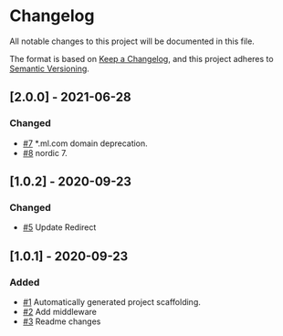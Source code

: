# Changelog
All notable changes to this project will be documented in this file.

The format is based on [Keep a Changelog](https://keepachangelog.com/en/1.0.0/),
and this project adheres to [Semantic Versioning](https://semver.org/spec/v2.0.0.html).

## [2.0.0] - 2021-06-28
### Changed
- [#7](https://github.com/mercadolibre/fury_first-party-detection/pull/7) *.ml.com domain deprecation.
- [#8](https://github.com/mercadolibre/fury_first-party-detection/pull/8) nordic 7.

## [1.0.2] - 2020-09-23
### Changed
- [#5](https://github.com/mercadolibre/fury_first-party-detection/pull/5) Update Redirect

## [1.0.1] - 2020-09-23
### Added
- [#1](https://github.com/mercadolibre/fury_first-party-detection/pull/1) Automatically generated project scaffolding.
- [#2](https://github.com/mercadolibre/fury_first-party-detection/pull/2) Add middleware
- [#3](https://github.com/mercadolibre/fury_first-party-detection/pull/3) Readme changes
